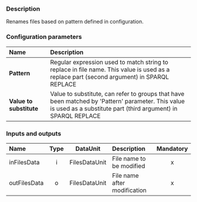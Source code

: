 ### Description

Renames files based on pattern defined in configuration.

### Configuration parameters

| Name | Description |
|:----|:----|
|**Pattern** | Regular expression used to match string to replace in file name. This value is used as a replace part (second argument) in SPARQL REPLACE |
|**Value to substitute** | Value to substitute, can refer to groups that have been matched by 'Pattern' parameter. This value is used as a substitute part (third argument) in SPARQL REPLACE |

### Inputs and outputs

|Name |Type | DataUnit | Description | Mandatory |
|:--------|:------:|:------:|:-------------|:---------------------:|
|inFilesData  |i| FilesDataUnit | File name to be modified |x|
|outFilesData |o| FilesDataUnit | File name after modification |x|